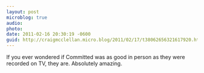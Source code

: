 ```yaml
---
layout: post
microblog: true
audio: 
photo: 
date: 2011-02-16 20:30:19 -0600
guid: http://craigmcclellan.micro.blog/2011/02/17/t38062656321617920.html
---
```

If you ever wondered if Committed was as good in person as they were recorded on TV, they are.  Absolutely amazing.
